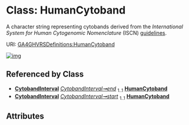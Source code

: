 
# Class: HumanCytoband


A character string representing cytobands derived from the *International System for Human Cytogenomic Nomenclature* (ISCN) [guidelines](http://doi.org/10.1159/isbn.978-3-318-06861-0).

URI: [GA4GHVRSDefinitions:HumanCytoband](GA4GHVRSDefinitionsHumanCytoband)


[![img](https://yuml.me/diagram/nofunky;dir:TB/class/[CytobandInterval]++-%20end%201..1>[HumanCytoband],[CytobandInterval]++-%20start%201..1>[HumanCytoband],[CytobandInterval])](https://yuml.me/diagram/nofunky;dir:TB/class/[CytobandInterval]++-%20end%201..1>[HumanCytoband],[CytobandInterval]++-%20start%201..1>[HumanCytoband],[CytobandInterval])

## Referenced by Class

 *  **[CytobandInterval](CytobandInterval.md)** *[CytobandInterval➞end](CytobandInterval_end.md)*  <sub>1..1</sub>  **[HumanCytoband](HumanCytoband.md)**
 *  **[CytobandInterval](CytobandInterval.md)** *[CytobandInterval➞start](CytobandInterval_start.md)*  <sub>1..1</sub>  **[HumanCytoband](HumanCytoband.md)**

## Attributes

